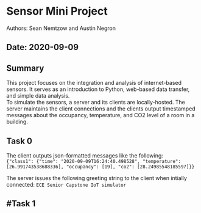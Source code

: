 # Sensor Mini Project

Authors: Sean Nemtzow and Austin Negron

Date: 2020-09-09
-----

## Summary
This project focuses on the integration and analysis of internet-based sensors. It serves as an introduction to Python, web-based data transfer, and simple data analysis.  
To simulate the sensors, a server and its clients are locally-hosted. The server maintains the client connections and the clients output timestamped messages about the occupancy, temperature, and CO2 level of a room in a building.


## Task 0
The client outputs json-formatted messages like the following:  
`{"class1": {"time": "2020-09-09T16:24:40.498528", "temperature": [26.991743538688336], "occupancy": [19], "co2": [28.24985548185597]}}` 

The server issues the following greeting string to the client when intially connected:
`ECE Senior Capstone IoT simulator`

#Task 1
-----
